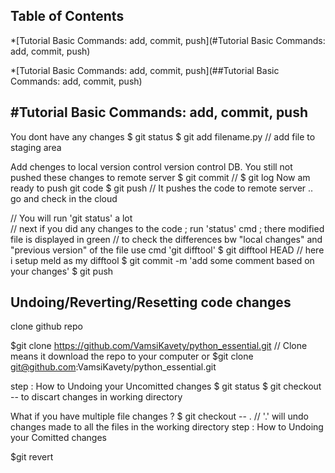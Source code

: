 
## Table of Contents 


*[Tutorial Basic Commands: add, commit, push](#Tutorial Basic Commands: add, commit, push)

*[Tutorial Basic Commands: add, commit, push](##Tutorial Basic Commands: add, commit, push)

#Tutorial Basic Commands: add, commit, push
-------------------------------------------
You dont have any changes
$ git status 
$ git add filename.py //  add file to staging area 

Add chenges to local version control version control DB. You still not pushed these changes to remote server 
$ git commit //
$ git log 
Now am ready to push git code 
$ git push  // It pushes the code to remote server .. go and check in the cloud 

// You will run 'git status' a lot   
// next if you did any changes to the code ; run 'status' cmd  ; there modified file is displayed in green 
// to check the differences bw "local changes" and "previous version" of the file use cmd 'git difftool'
$ git difftool HEAD   // here i setup meld as my difftool 
$ git commit -m 'add some comment based on your changes'
$ git push

Undoing/Reverting/Resetting code changes
-----------------------------------------
clone github repo

$git clone https://github.com/VamsiKavety/python_essential.git  // Clone means it download the repo to your computer 
or
$git clone git@github.com:VamsiKavety/python_essential.git

step : How to Undoing your Uncomitted changes 
$ git status 
$ git checkout --<file name.ext> to discart changes in working directory 


What if you have multiple file changes ?
$ git checkout -- .  // '.' will undo changes made to all the files in the working directory 
step : How to Undoing your Comitted changes 


$git revert 







